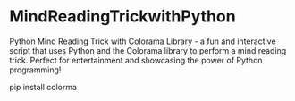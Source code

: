 # MindReadingTrickwithPython
Python Mind Reading Trick with Colorama Library - a fun and interactive script that uses Python and the Colorama library to perform a mind reading trick. Perfect for entertainment and showcasing the power of Python programming!

pip install colorma
